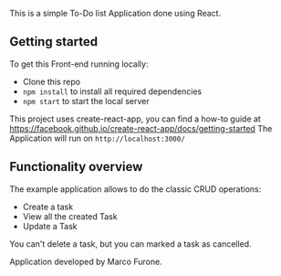 This is a simple To-Do list Application done using React.

## Getting started

To get this Front-end running locally:

- Clone this repo
- `npm install` to install all required dependencies
- `npm start` to start the local server 

This project uses create-react-app, you can find a how-to guide at https://facebook.github.io/create-react-app/docs/getting-started
The Application will run on `http://localhost:3000/`


## Functionality overview

The example application allows to do the classic CRUD operations:
- Create a task
- View all the created Task
- Update a Task

You can't delete a task, but you can marked a task as cancelled.


Application developed by Marco Furone.
